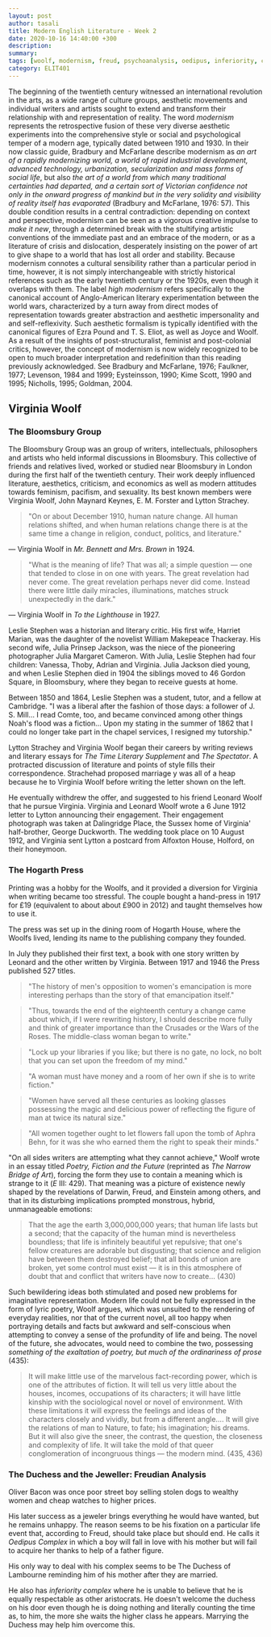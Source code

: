 ```yaml
---
layout: post
author: tasali
title: Modern English Literature - Week 2
date: 2020-10-16 14:40:00 +300
description: 
summary: 
tags: [woolf, modernism, freud, psychoanalysis, oedipus, inferiority, complex, bloomsbury, hogarth]
category: ELIT401 
---
```


The beginning of the twentieth century witnessed an international revolution in the arts, as a wide range of culture groups, aesthetic movements and individual writers and artists sought to extend and transform their relationship with and representation of reality. The word _modernism_ represents the retrospective fusion of these very diverse aesthetic experiments into the comprehensive style or social and psychological temper of a modern age, typically dated between 1910 and 1930. In their now classic guide, Bradbury and McFarlane describe modernism as *an art of a rapidly modernizing world, a world of rapid industrial development, advanced technology, urbanization, secularization and mass forms of social life*, but also *the art of a world from which many traditional certainties had departed, and a certain sort of Victorian confidence not only in the onward progress of mankind but in the very solidity and visibility of reality itself has evaporated* (Bradbury and McFarlane, 1976: 57). This double condition results in a central contradiction: depending on context and perspective, modernism can be seen as a vigorous creative impulse to *make it new*, through a determined break with the stultifying artistic conventions of the immediate past and an embrace of the modern, or as a literature of crisis and dislocation, desperately insisting on the power of art to give shape to a world that has lost all order and stability. Because modernism connotes a cultural sensibility rather than a particular period in time, however, it is not simply interchangeable with strictly historical references such as the early twentieth century or the 1920s, even though it overlaps with them. The label _high modernism_ refers specifically to the canonical account of Anglo-American literary experimentation between the world wars, characterized by a turn away from direct modes of representation towards greater abstraction and aesthetic impersonality and and self-reflexivity. Such aesthetic formalism is typically identified with the canonical figures of Ezra Pound and T. S. Eliot, as well as Joyce and Woolf. As a result of the insights of post-structuralist, feminist and post-colonial critics, however, the concept of modernism is now widely recognized to be open to much broader interpretation and redefinition than this reading previously acknowledged. See Bradbury and McFarlane, 1976; Faulkner, 1977; Levenson, 1984 and 1999; Eysteinsson, 1990; Kime Scott, 1990 and 1995; Nicholls, 1995; Goldman, 2004.

## Virginia Woolf

### The Bloomsbury Group

The Bloomsbury Group was an group of writers, intellectuals, philosophers and artists who held informal discussions in Bloomsbury. This collective of friends and relatives lived, worked or studied near Bloomsbury in London during the first half of the twentieth century. Their work deeply influenced literature, aesthetics, criticism, and economics as well as modern attitudes towards feminism, pacifism, and sexuality. Its best known members were Virginia Woolf, John Maynard Keynes, E. M. Forster and Lytton Strachey.

> "On or about December 1910, human nature change. All human relations shifted, and when human relations change there is at the same time a change in religion, conduct, politics, and literature."

— Virginia Woolf in _Mr. Bennett and Mrs. Brown_ in 1924.

> "What is the meaning of life? That was all; a simple question — one that tended to close in on one with years. The great revelation had never come. The great revelation perhaps never did come. Instead there were little daily miracles, illuminations, matches struck unexpectedly in the dark."

— Virginia Woolf in _To the Lighthouse_ in 1927.

Leslie Stephen was a historian and literary critic. His first wife, Harriet Marian, was the daughter of the novelist William Makepeace Thackeray. His second wife, Julia Prinsep Jackson, was the niece of the pioneering photographer Julia Margaret Cameron. With Julia, Leslie Stephen had four children: Vanessa, Thoby, Adrian and Virginia. Julia Jackson died young, and when Leslie Stephen died in 1904 the siblings moved to 46 Gordon Square, in Bloomsbury, where they began to receive guests at home.

Between 1850 and 1864, Leslie Stephen was a student, tutor, and a fellow at Cambridge. "I was a liberal after the fashion of those days: a follower of J. S. Mill... I read Comte, too, and became convinced among other things Noah's flood was a fiction... Upon my stating in the summer of 1862 that I could no longer take part in the chapel services, I resigned my tutorship."

Lytton Strachey and Virginia Woolf began their careers by writing reviews and literary essays for _The Time Literary Supplement_ and *The Spectator*. A protracted discussion of literature and points of style fills their correspondence. Strachehad proposed marriage y was all of a heap because he to Virginia Woolf before writing the letter shown on the left. 

He eventually withdrew the offer, and suggested to his friend Leonard Woolf that he pursue Virginia. Virginia and Leonard Woolf wrote a 6 June 1912 letter to Lytton announcing their engagement. Their engagement photograph was taken at Dalingridge Place, the Sussex home of Virginia' half-brother, George Duckworth. The wedding took place on 10 August 1912, and Virginia sent Lytton a postcard from Alfoxton House, Holford, on their honeymoon.

### The Hogarth Press

Printing was a hobby for the Woolfs, and it provided a diversion for Virginia when writing became too stressful. The couple bought a hand-press in 1917 for £19 (equivalent to about about £900 in 2012) and taught themselves how to use it.

The press was set up in the dining room of Hogarth House, where the Woolfs lived, lending its name to the publishing company they founded.

In July they published their first text, a book with one story written by Leonard and the other written by Virginia. Between 1917 and 1946 the Press published 527 titles.

> "The history of men's opposition to women's emancipation is more interesting perhaps than the story of that emancipation itself."

> "Thus, towards the end of the eighteenth century a change came about which, if I were rewriting history, I should describe more fully and think of greater importance than the Crusades or the Wars of the Roses. The middle-class woman began to write."

> "Lock up your libraries if you like; but there is no gate, no lock, no bolt that you can set upon the freedom of my mind."

> "A woman must have money and a room of her own if she is to write fiction."

> "Women have served all these centuries as looking glasses possessing the magic and delicious power of reflecting the figure of man at twice its natural size." 

> "All women together ought to let flowers fall upon the tomb of Aphra Behn, for it was she who earned them the right to speak their minds."

"On all sides writers are attempting what they cannot achieve," Woolf wrote in an essay titled _Poetry, Fiction and the Future_ (reprinted as *The Narrow Bridge of Art*), forcing the form they use to contain a meaning which is strange to it (*E* III: 429). That meaning was a picture of existence newly shaped by the revelations of Darwin, Freud, and Einstein among others, and that in its disturbing implications prompted monstrous, hybrid, unmanageable emotions:

> That the age the earth 3,000,000,000 years; that human life lasts but a second; that the capacity of the human mind is nevertheless boundless; that life is infinitely beautiful yet repulsive; that one's fellow creatures are adorable but disgusting; that science and religion have between them destroyed belief; that all bonds of union are broken, yet some control must exist — it is in this atmosphere of doubt that and conflict that writers have now to create... (430)

Such bewildering ideas both stimulated and posed new problems for imaginative representation. Modern life could not be fully expressed in the form of lyric poetry, Woolf argues, which was unsuited to the rendering of everyday realities, nor that of the current novel, all too happy when portraying details and facts but awkward and self-conscious when attempting to convey a sense of the profundity of life and being. The novel of the future, she advocates, would need to combine the two, possessing _something of the exaltation of poetry, but much of the ordinariness of prose_ (435):

> It will make little use of the marvelous fact-recording power, which is one of the attributes of fiction. It will tell us very little about the houses, incomes, occupations of its characters; it will have little kinship with the sociological novel or novel of environment. With these limitations it will express the feelings and ideas of the characters closely and vividly, but from a different angle.... It will give the relations of man to Nature, to fate; his imagination; his dreams. But it will also give the sneer, the contrast, the question, the closeness and complexity of life. It will take the mold of that queer conglomeration of incongruous things — the modern mind. (435, 436)

### The Duchess and the Jeweller: Freudian Analysis

Oliver Bacon was once poor street boy selling stolen dogs to wealthy women and cheap watches to higher prices.

His later success as a jeweler brings everything he would have wanted, but he remains unhappy. The reason seems to be his fixation on a particular life event that, according to Freud, should take place but should end. He calls it _Oedipus Complex_ in which a boy will fall in love with his mother but will fail to acquire her thanks to help of a father figure.

His only way to deal with his complex seems to be The Duchess of Lambourne reminding him of his mother after they are married.

He also has _inferiority complex_ where he is unable to believe that he is equally respectable as other aristocrats. He doesn't welcome the duchess on his door even though he is doing nothing and literally counting the time as, to him, the more she waits the higher class he appears. Marrying the Duchess may help him overcome this.



